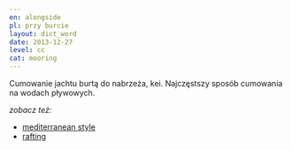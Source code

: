 ```yaml
---
en: alongside
pl: przy burcie 
layout: dict_word
date: 2013-12-27
level: cc
cat: mooring
---
```


Cumowanie jachtu burtą do nabrzeża, kei. Najczęstszy sposób cumowania na wodach pływowych.

*zobacz też:*

* [mediterranean style](/dict/mediterranean-style.html)
* [rafting](/dict/rafting.html)